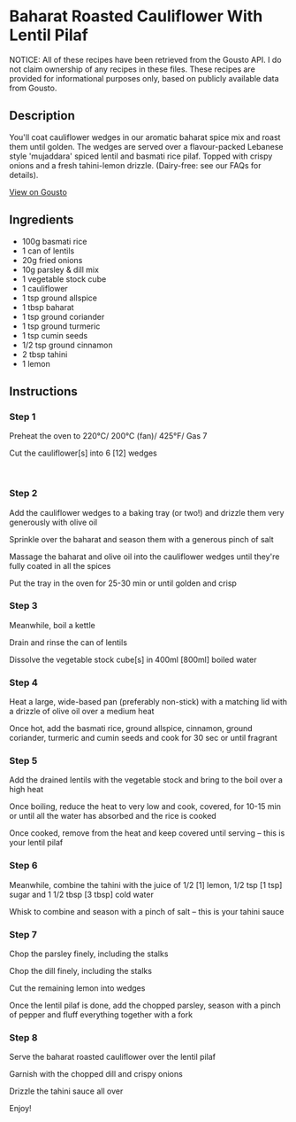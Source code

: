 # Baharat Roasted Cauliflower With Lentil Pilaf

NOTICE: All of these recipes have been retrieved from the Gousto API. I do not claim ownership of any recipes in these files. These recipes are provided for informational purposes only, based on publicly available data from Gousto.

## Description

You'll coat cauliflower wedges in our aromatic baharat spice mix and roast them until golden. The wedges are served over a flavour-packed Lebanese style 'mujaddara' spiced lentil and basmati rice pilaf. Topped with crispy onions and a fresh tahini-lemon drizzle. (Dairy-free: see our FAQs for details).

[View on Gousto](https://www.gousto.co.uk/recipes/cookbook/baharat-roasted-cauliflower-with-lentil-pilaf)

## Ingredients

- 100g basmati rice
- 1 can of lentils
- 20g fried onions
- 10g parsley & dill mix
- 1 vegetable stock cube
- 1 cauliflower
- 1 tsp ground allspice
- 1 tbsp baharat
- 1 tsp ground coriander
- 1 tsp ground turmeric
- 1 tsp cumin seeds
- 1/2 tsp ground cinnamon
- 2 tbsp tahini
- 1 lemon

## Instructions


### Step 1

Preheat the oven to 220&deg;C/ 200&deg;C (fan)/ 425&deg;F/ Gas 7


Cut the cauliflower<span class="text-danger">[s]</span> into 6 <span class="text-danger">[12]</span> wedges&nbsp;


&nbsp;


### Step 2

Add the cauliflower wedges to a baking tray (or two!) and drizzle them very generously with olive oil


Sprinkle over the baharat and season them with a generous pinch of salt&nbsp;


Massage the baharat and olive oil into the cauliflower wedges until they're fully coated in all the spices


Put the tray in the oven for 25-30 min or until golden and crisp


### Step 3

Meanwhile, boil a kettle


Drain and rinse the can of&nbsp;lentils


Dissolve the vegetable stock cube<span class="text-danger">[s]</span> in 400ml<span class="text-danger"> [800ml]</span> boiled water


### Step 4

Heat a large, wide-based pan (preferably non-stick) with a matching lid with a drizzle of olive oil over a medium heat&nbsp;


Once hot, add the basmati rice, ground allspice, cinnamon,&nbsp;ground coriander, turmeric and cumin seeds and cook for 30 sec or until fragrant


### Step 5

Add the drained lentils with the vegetable stock and bring to the boil over a high heat


Once boiling, reduce the heat to very low and cook, covered, for 10-15 min or until all the water has absorbed and the rice is cooked


Once cooked, remove from the heat and keep covered until serving &ndash; this is your lentil pilaf


### Step 6

Meanwhile, combine the tahini&nbsp;with the juice of 1/2 <span class="text-danger">[1]</span> lemon, 1/2 tsp <span class="text-danger">[1 tsp]</span> sugar and 1 1/2 tbsp<span class="text-danger"> [3 tbsp]</span> cold water&nbsp;


Whisk to combine and season with a pinch of salt&nbsp;&ndash; this is your tahini sauce


### Step 7

Chop the parsley finely, including the stalks


Chop the dill finely, including the stalks


Cut the remaining lemon into wedges


Once the lentil pilaf is done, add the chopped parsley, season with a pinch of pepper and fluff everything together with a fork&nbsp;

### Step 8

Serve the baharat roasted cauliflower over the lentil pilaf


Garnish with the chopped dill and crispy onions


Drizzle the tahini sauce all over&nbsp;


Enjoy!&nbsp;


